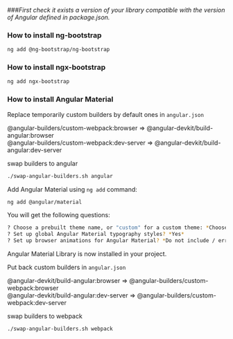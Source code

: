 ###*First check it exists a version of your library compatible with the version of Angular defined in package.json.*

### How to install ng-bootstrap

``` bash
ng add @ng-bootstrap/ng-bootstrap
```

### How to install ngx-bootstrap

``` bash
ng add ngx-bootstrap
```

### How to install Angular Material

Replace temporarily custom builders by default ones in `angular.json`

@angular-builders/custom-webpack:browser => @angular-devkit/build-angular:browser \
@angular-builders/custom-webpack:dev-server => @angular-devkit/build-angular:dev-server

swap builders to angular
``` bash
./swap-angular-builders.sh angular
``` 

Add Angular Material using `ng add` command:

``` bash
ng add @angular/material
```
You will get the following questions:

``` bash
? Choose a prebuilt theme name, or "custom" for a custom theme: *Choose any theme you like here*
? Set up global Angular Material typography styles? *Yes* 
? Set up browser animations for Angular Material? *Do not include / error if you choose Include*
```
Angular Material Library is now installed in your project.

Put back custom builders in `angular.json`

@angular-devkit/build-angular:browser => @angular-builders/custom-webpack:browser \
@angular-devkit/build-angular:dev-server => @angular-builders/custom-webpack:dev-server

swap builders to webpack
``` bash
./swap-angular-builders.sh webpack
```
